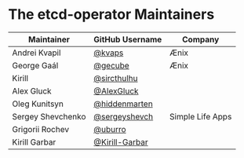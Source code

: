# The etcd-operator Maintainers

| Maintainer | GitHub Username | Company |
| ---------- | --------------- | ------- |
| Andrei Kvapil | [@kvaps](https://github.com/kvaps) | Ænix |
| George Gaál | [@gecube](https://github.com/gecube) | Ænix |
| Kirill | [@sircthulhu](https://github.com/sircthulhu) |  |
| Alex Gluck | [@AlexGluck](https://github.com/AlexGluck) |  |
| Oleg Kunitsyn | [@hiddenmarten](https://github.com/hiddenmarten) |  |
| Sergey Shevchenko | [@sergeyshevch](https://github.com/sergeyshevch) | Simple Life Apps |
| Grigorii Rochev | [@uburro]([https://github.com/Uburro) | |
| Kirill Garbar | [@Kirill-Garbar]([https://github.com/Kirill-Garbar]) | |
